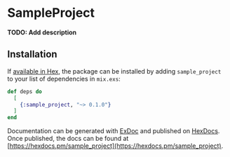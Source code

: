 # SampleProject

**TODO: Add description**

## Installation

If [available in Hex](https://hex.pm/docs/publish), the package can be installed
by adding `sample_project` to your list of dependencies in `mix.exs`:

```elixir
def deps do
  [
    {:sample_project, "~> 0.1.0"}
  ]
end
```

Documentation can be generated with [ExDoc](https://github.com/elixir-lang/ex_doc)
and published on [HexDocs](https://hexdocs.pm). Once published, the docs can
be found at [https://hexdocs.pm/sample_project](https://hexdocs.pm/sample_project).

